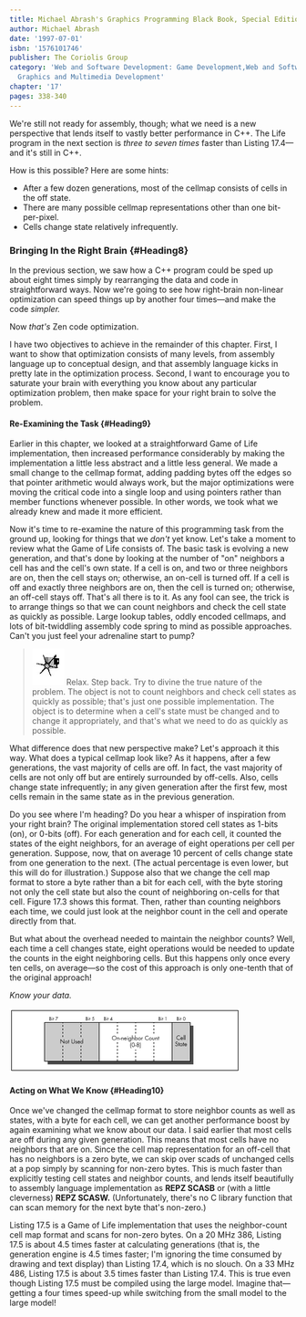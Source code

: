 ```yaml
---
title: Michael Abrash's Graphics Programming Black Book, Special Edition
author: Michael Abrash
date: '1997-07-01'
isbn: '1576101746'
publisher: The Coriolis Group
category: 'Web and Software Development: Game Development,Web and Software Development:
  Graphics and Multimedia Development'
chapter: '17'
pages: 338-340
---
```


We're still not ready for assembly, though; what we need is a new
perspective that lends itself to vastly better performance in C++. The
Life program in the next section is *three to seven times* faster than
Listing 17.4—and it's still in C++.

How is this possible? Here are some hints:

  * After a few dozen generations, most of the cellmap consists of cells
    in the off state.
  * There are many possible cellmap representations other than one
    bit-per-pixel.
  * Cells change state relatively infrequently.

### Bringing In the Right Brain {#Heading8}

In the previous section, we saw how a C++ program could be sped up about
eight times simply by rearranging the data and code in straightforward
ways. Now we're going to see how right-brain non-linear optimization can
speed things up by another four times—and make the code *simpler.*

Now *that's* Zen code optimization.

I have two objectives to achieve in the remainder of this chapter.
First, I want to show that optimization consists of many levels, from
assembly language up to conceptual design, and that assembly language
kicks in pretty late in the optimization process. Second, I want to
encourage you to saturate your brain with everything you know about any
particular optimization problem, then make space for your right brain to
solve the problem.

#### Re-Examining the Task {#Heading9}

Earlier in this chapter, we looked at a straightforward Game of Life
implementation, then increased performance considerably by making the
implementation a little less abstract and a little less general. We made
a small change to the cellmap format, adding padding bytes off the edges
so that pointer arithmetic would always work, but the major
optimizations were moving the critical code into a single loop and using
pointers rather than member functions whenever possible. In other words,
we took what we already knew and made it more efficient.

Now it's time to re-examine the nature of this programming task from the
ground up, looking for things that we *don't* yet know. Let's take a
moment to review what the Game of Life consists of. The basic task is
evolving a new generation, and that's done by looking at the number of
"on" neighbors a cell has and the cell's own state. If a cell is on, and
two or three neighbors are on, then the cell stays on; otherwise, an
on-cell is turned off. If a cell is off and exactly three neighbors are
on, then the cell is turned on; otherwise, an off-cell stays off. That's
all there is to it. As any fool can see, the trick is to arrange things
so that we can count neighbors and check the cell state as quickly as
possible. Large lookup tables, oddly encoded cellmaps, and lots of
bit-twiddling assembly code spring to mind as possible approaches. Can't
you just feel your adrenaline start to pump?

> ![](images/i.jpg)
> Relax. Step back. Try to divine the true nature of the problem. The
> object is not to count neighbors and check cell states as quickly as
> possible; that's just one possible implementation. The object is to
> determine when a cell's state must be changed and to change it
> appropriately, and that's what we need to do as quickly as possible.

What difference does that new perspective make? Let's approach it this
way. What does a typical cellmap look like? As it happens, after a few
generations, the vast majority of cells are off. In fact, the vast
majority of cells are not only off but are entirely surrounded by
off-cells. Also, cells change state infrequently; in any given
generation after the first few, most cells remain in the same state as
in the previous generation.

Do you see where I'm heading? Do you hear a whisper of inspiration from
your right brain? The original implementation stored cell states as
1-bits (on), or 0-bits (off). For each generation and for each cell, it
counted the states of the eight neighbors, for an average of eight
operations per cell per generation. Suppose, now, that on average 10
percent of cells change state from one generation to the next. (The
actual percentage is even lower, but this will do for illustration.)
Suppose also that we change the cell map format to store a byte rather
than a bit for each cell, with the byte storing not only the cell state
but also the count of neighboring on-cells for that cell. Figure 17.3
shows this format. Then, rather than counting neighbors each time, we
could just look at the neighbor count in the cell and operate directly
from that.

But what about the overhead needed to maintain the neighbor counts?
Well, each time a cell changes state, eight operations would be needed
to update the counts in the eight neighboring cells. But this happens
only once every ten cells, on average—so the cost of this approach is
only one-tenth that of the original approach!

*Know your data.*

![**Figure 17.3**  *New cell format.*](images/17-03.jpg)

#### Acting on What We Know {#Heading10}

Once we've changed the cellmap format to store neighbor counts as well
as states, with a byte for each cell, we can get another performance
boost by again examining what we know about our data. I said earlier
that most cells are off during any given generation. This means that
most cells have no neighbors that are on. Since the cell map
representation for an off-cell that has no neighbors is a zero byte, we
can skip over scads of unchanged cells at a pop simply by scanning for
non-zero bytes. This is much faster than explicitly testing cell states
and neighbor counts, and lends itself beautifully to assembly language
implementation as **REPZ SCASB** or (with a little cleverness) **REPZ
SCASW.** (Unfortunately, there's no C library function that can scan
memory for the next byte that's non-zero.)

Listing 17.5 is a Game of Life implementation that uses the
neighbor-count cell map format and scans for non-zero bytes. On a 20 MHz
386, Listing 17.5 is about 4.5 times faster at calculating generations
(that is, the generation engine is 4.5 times faster; I'm ignoring the
time consumed by drawing and text display) than Listing 17.4, which is
no slouch. On a 33 MHz 486, Listing 17.5 is about 3.5 times faster than
Listing 17.4. This is true even though Listing 17.5 must be compiled
using the large model. Imagine that—getting a four times speed-up while
switching from the small model to the large model!